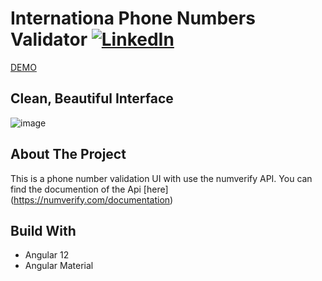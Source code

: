 
# Internationa Phone Numbers Validator [![LinkedIn][linkedin-shield]][linkedin-url] 

[DEMO](https://master.d3gbi106qnhuom.amplifyapp.com/)

 ## Clean, Beautiful Interface
![image](https://drive.google.com/uc?export=view&id=1fgRI7C38UV2jJrM70Ro-NtXQJ45OXPsW)

## About The Project

This is a phone number validation UI with use the numverify API.
You can find the documention of the Api [here] (https://numverify.com/documentation)
## Build With
+ Angular 12
+ Angular Material


[linkedin-shield]: https://img.shields.io/badge/-LinkedIn-black.svg?style=for-the-badge&logo=linkedin&colorB=555
[linkedin-url]: https://linkedin.com/in/ahmed-benyahia-ss
[product-screenshot]: images/screenshot.png
